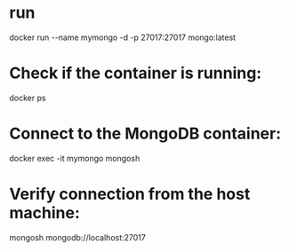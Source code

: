 # run
docker run --name mymongo -d -p 27017:27017 mongo:latest

# Check if the container is running:
docker ps

# Connect to the MongoDB container:
docker exec -it mymongo mongosh

# Verify connection from the host machine:
mongosh mongodb://localhost:27017
